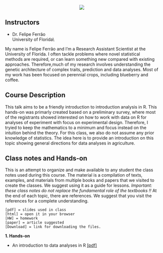 <p align="center">
  <img src="./path2447.png" />
</p>

## Instructors

- Dr. Felipe Ferrão\
University of Florida\

My name is Felipe Ferrão and I’m a Research Assistant Scientist at the University of Florida. I often tackle problems where novel statistical methods are required, or can learn something new compared with existing approaches. Therefore,much of my research involves understanding the genetic architecture of complex traits, prediction and data analyses. Most of my work has been focused on perennial crops, including blueberry and coffee.

## Course Description

This talk aims to be a friendly introduction to introduction analysis in R. This hands-on was primarly created based on a preliminary survey, where most of the registrants showed interested on how to work with data on R for analyses of experiment with focus on experimental design. Therefore, I tryied to keep the mathematics to a minimum and focus instead on the intuition behind the theory. For this class, we also do not assume any prior knowledge of statistics. The idea here is to provide an introduction on this topic showing general directions for data analyses in agriculture.

## Class notes and Hands-on

This is an attempt to organize and make available to any student the class notes used during this course. The material is a compilation of texts, examples, and materials from multiple books and papers that we visited to create the classes. We suggest using it as a guide for lessons. *Important: these class notes do not replace the fundamental role of the textbooks !!* At the end of each topic, there are references. We suggest that you visit the references for a complete understanding.

```
[pdf] = slides used in class
[html] = open it in your browser
[HW] = homework
[paper] = article suggested
[Download] = link for downloading the files. 
```

**1. Hands-on**
- An introduction to data analyses in R [[pdf]](https://github.com/lfelipe-ferrao/lfelipe-ferrao.github.io/blob/master/class/Bayesian/Bayesian.pdf)
